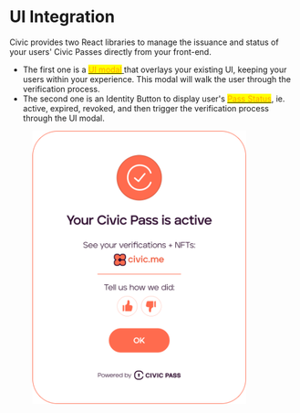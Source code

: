 # UI Integration

Civic provides two React libraries to manage the issuance and status of your users' Civic Passes directly from your front-end.

* The first one is a [<mark style="color:orange;">UI modal</mark> ](ui-modal/)that overlays your existing UI, keeping your users within your experience.  This modal will walk the user through the verification process.
* The second one is an Identity Button to display user's [<mark style="color:orange;">Pass Status</mark>](pass-status-ui.md), ie. active, expired, revoked, and then trigger the verification process through the UI modal.

<figure><img src="../../../../.gitbook/assets/active.png" alt="" width="375"><figcaption></figcaption></figure>
